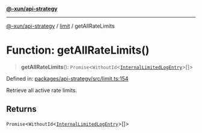 [**@-xun/api-strategy**](../../README.md)

***

[@-xun/api-strategy](../../README.md) / [limit](../README.md) / getAllRateLimits

# Function: getAllRateLimits()

> **getAllRateLimits**(): `Promise`\<`WithoutId`\<[`InternalLimitedLogEntry`](../type-aliases/InternalLimitedLogEntry.md)\>[]\>

Defined in: [packages/api-strategy/src/limit.ts:154](https://github.com/Xunnamius/api-utils/blob/840d5baca8526043aadc1db57d1845b3fe2f876c/packages/api-strategy/src/limit.ts#L154)

Retrieve all active rate limits.

## Returns

`Promise`\<`WithoutId`\<[`InternalLimitedLogEntry`](../type-aliases/InternalLimitedLogEntry.md)\>[]\>

